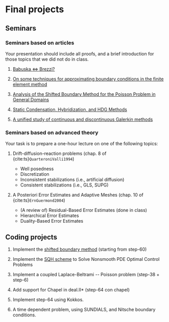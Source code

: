 # Final projects

## Seminars

### Seminars based on articles

Your presentation should include all proofs, and a brief introduction for those topics that we did not do in class.

1. [Babuska $\Longleftrightarrow$ Brezzi?](https://www.oden.utexas.edu/media/reports/2006/0608.pdf)

2. [On some techniques for approximating boundary conditions in the finite element method](https://pdf.sciencedirectassets.com/271610/1-s2.0-S0377042700X0012X/1-s2.0-0377042795000577/main.pdf?X-Amz-Security-Token=IQoJb3JpZ2luX2VjEIz%2F%2F%2F%2F%2F%2F%2F%2F%2F%2FwEaCXVzLWVhc3QtMSJGMEQCIGjrLU%2BNn02ct9zEN1EK72wKSMukSbmQEzRLatTXgXZtAiBTRBD0neBmeUwqiWjgc2sTAc0eSpEg00QgE3We3V%2B5KyqzBQgUEAUaDDA1OTAwMzU0Njg2NSIMCXU4kqLoglu16I4LKpAFAJ5q7CatSU%2BcmR%2BO%2F6wkzwcdnXSBxrNrmjaA8tLiCJ29XbDQ0%2B%2FYApNlvqilpZ6tBLxfnBbqyX%2BblLUgZ%2FhdvSAqEo7BH4IEIu1PYkiauR3lHA%2BCVUfXiBhmMkQ5E57RtiGNWmiip%2Fu4m0a5d%2FCukkCik%2Fk7%2FRXB3mlpq71ezcXyliDKW35tqUMqlipF1xypvwzB6OJo73iGxJytzJ8Rvsgx6PtfBwzjl10HJ1NTPVrnmV6vNxb%2FaQSoXU1X%2BpLTvbE3Kds882V0AWaAu0aBA4Fdfm2W4tBwS%2BaDweynPNDsjbiXM5XHW4XWNGXRuZxMmwJcIsmWuf%2Fy%2FOB4Xo6LrydIcoADxONiKPn54AAQV09MPXQiQxCl8ospW9UelAU1O1XHutD4q%2FCXzW5b7XKdyklJZPB8ZXGebh9eQAD6ws5p07Yt2ksf6B9JQfa%2FhY6%2BMQU%2Buml3KLjIMDZZ3MGOjkAO6X2gbrN2cBBaLQTKGuL0cXMjKFJN6m9zk48XWeZoJMZIK2s1KlNxRPiAU%2FsYVyunbSOwwtA%2BqUWBlngQtD76jYO5h8nktd%2B3OXEZnoThDs8h2KntyCA9rE3TmwJysELV2ZGbmlMdl%2BZycOxEO0hPuZEq1Li5mPYBsgdmIvocN1bQZB549Zz5rTd7dhwRZL%2BH08LczTXLsE0%2BIl7vR6JnoxkAzDTRLTLlB6AtaiPYIrfFkS%2FtdFOyqah5nZJhqXhnftTHMtGxX8M1jFIbUA%2FjH10Zp9Vj126e1vsjgfKdyVxfgeV0xSiyEMR96LoxGtaiDZoW0rAtgfyuBJEc2zAeZ16M9j7NZ9an81jm%2B3Z9CI9YW5M92iF7bRIg%2F3TQazWY1vqfae0UX6qeyPFo%2BMswzJ%2FcsgY6sgGiDVhdy9CSUQ2iLt1qOIfVSxAV4kxnp4zHQbLaACkUOY4VGVU%2BAUbywalinKmyY8HJjc1uoUwlcm1h%2B8hHmS9cLgi2%2F8anJRRdtYwp6zCZdzZEFf7aA3LeCfSnglXNqa8Tnf44LBBd2mVrvnaWk01gog5Ag2FGpK%2FI0t5ONotQULtpGn4KhV85XtAgnYt8oBFg4LUjl%2FnI6iRSMMPfrFcrROZZmuDRwtyI2lGC3hAGe5Qx&X-Amz-Algorithm=AWS4-HMAC-SHA256&X-Amz-Date=20240529T130323Z&X-Amz-SignedHeaders=host&X-Amz-Expires=300&X-Amz-Credential=ASIAQ3PHCVTYUNGTJGN2%2F20240529%2Fus-east-1%2Fs3%2Faws4_request&X-Amz-Signature=262e066c659ff9e875a3175f2230ecf311fd6a50edd3a6c49423ef6b71539be0&hash=c2172bd64e4efdc2b6337067a0a6b0c7dd357a6a3ce24746377929eca3497cb4&host=68042c943591013ac2b2430a89b270f6af2c76d8dfd086a07176afe7c76c2c61&pii=0377042795000577&tid=spdf-7255fe7a-1156-444e-b665-bc9a339116ed&sid=36dc9dd05d4422449d898ee2f8c7881f34d2gxrqa&type=client&tsoh=d3d3LnNjaWVuY2VkaXJlY3QuY29t&ua=0f10575705500f095159&rr=88b6af286caf0e5a&cc=it)

3. [Analysis of the Shifted Boundary Method for the Poisson Problem in General Domains](https://arxiv.org/pdf/2006.00872)

4. [Static Condensation, Hybridization, and HDG Methods](https://epubs.siam.org/doi/epdf/10.1137/070706616)

5. [A unified study of continuous and discontinuous Galerkin methods](https://link.springer.com/article/10.1007/s11425-017-9341-1)

### Seminars based on advanced theory

Your task is to prepare a one-hour lecture on one of the following topics:

1. Drift-diffusion-reaction problems (chap. 8 of {cite:ts}`QuarteroniValli1994`)
    - Well posedness
    - Discretization
    - Inconsistent stabilizations (i.e., artificial diffusion)
    - Consistent stabilizations (i.e., GLS, SUPG)

2. A Posteriori Error Estimates and Adaptive Meshes (chap. 10 of {cite:ts}`ErnGuermond2004`)
    - (A review of) Residual-Based Error Estimates (done in class)
    - Hierarchical Error Estimates
    - Duality-Based Error Estimates

## Coding projects

1. Implement the [shifted boundary method](https://arxiv.org/pdf/2006.00872) (starting from step-60)

2. Implement the [SQH scheme](https://doi.org/10.1080/01630563.2019.1599911) to Solve Nonsmooth PDE Optimal Control Problems

3. Implement a coupled Laplace-Beltrami -- Poisson problem (step-38 + step-6)

4. Add support for Chapel in deal.II* (step-64 con chapel)

5. Implement step-64 using Kokkos.

6. A time dependent problem, using SUNDIALS, and Nitsche boundary conditions.
